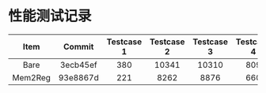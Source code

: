 # 性能测试记录

|  Item   |  Commit  | Testcase 1 | Testcase 2 | Testcase 3 | Testcase 4 | Testcase 5 | Testcase 6 | Testcase 7 | Testcase 8 |
|:-------:|:--------:|:----------:|:----------:|:----------:|:----------:|:----------:|:----------:|:----------:|:----------:|
|  Bare   | 3ecb45ef |    380     |   10341    |   10310    |    809     |  2.8809E7  |  1.1409E7  |   11698    |  5.1626E7  |
| Mem2Reg | 93e8867d |    221     |    8262    |    8876    |    660     |  2.4107E7  |  7994523   |    9407    |  1.8880E7  |
